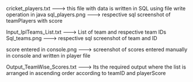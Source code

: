 cricket_players.txt ---> this file with data is written in SQL using file write operation in java
sql_players.png ---> respective sql screenshot of teamPlayers with score

Input_IplTeams_List.txt --->  List of team and respective team IDs
Sql_teams.png ---> respective sql screenshot of team and ID

score entered in console.png ---> screenshot of scores entered manually in console and written in player file

Output_TeamWise_Scores.txt ---> Its the required output where the list is arranged in ascending order according to teamID and playerScore
